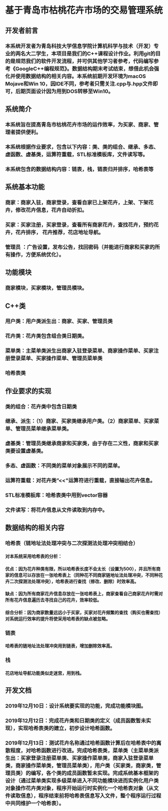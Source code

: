 # 基于青岛市枯桃花卉市场的交易管理系统

## 开发者前言
###                                   本系统开发者为青岛科技大学信息学院计算机科学与技术（开发）专业的两名大二学生，本项目是我们的C++课程设计作业。利用git的目的是规范我们的软件开发流程，并可供其他学习者参考，代码编写参考《GoogleC++编程规范》。数据结构期末考试结束，想借此机会强化并使用数据结构的相关内容。本系统前期开发环境为macOS Mojave和Win 10，因IDE不同，参考者只需关注.cpp与.hpp文件即可，后期页面设计因为用到DOS转移至Win10。

## 系统简介
### 本系统旨在提高青岛市枯桃花卉市场的运作效率，为买家、商家、管理者提供便利。
### 本系统根据作业要求，包含以下内容：类、类的组合、继承、多态、虚函数、虚基类，运算符重载，STL标准模板库，文件读写等。
### 本系统包含的数据结构内容：链表，栈，链表归并排序，哈希表等

## 系统基本功能
### 商家：商家入驻，商家登录，查看自家已上架花卉，上架、下架花卉，修改花卉信息，花卉自动折扣。
### 买家：买家注册，买家登录，查看所有商家花卉，查找花卉，预约花卉，花卉排序， 花卉推荐，花店地址导航。
### 管理员 ：广告设置，发布公告，找回密码（并能进行商家和买家的所有操作，方便系统优化）。

## 功能模块
### 商家模块，买家模块，管理员模块。

## C++类
### 用户类：用户类派生出：商家、买家、管理员类
### 花卉类：花卉类包含组合类日期类。
### 菜单类：主菜单类派生出商家入驻登录菜单、商家操作菜单、买家注册登录菜单、买家操作菜单、管理员菜单类
### 哈希表类

## 作业要求的实现
### 类的组合：花卉类中包含日期类
### 继承、派生：（1）商家、买家类继承用户类。（2）商家菜单、买家菜单、管理员菜单继承菜单类。
### 虚基类：管理员类继承商家和买家类，由于存在二义性，商家和买家类要设置虚基类。
### 多态、虚函数：不同类的菜单对象展示不同的菜单。
### 运算符重载：对花卉类”<<"运算符进行重载，直接输出花卉信息。
### STL标准模板库：哈希表类中用到vector容器
### 文件读写：将花卉信息从文件读取到内存中。

## 数据结构的相关内容

### 哈希表（链地址法处理冲突与二次探测法处理冲突相结合）
#### 对本系统采用哈希表的分析：
#### 优点：因为花卉种类有限，所以哈希表长度不会太长（设置为500），并且所有商家的信息可以存放在一张哈希表上（同种花不同商家链地址法处理冲突，不同种花卉二次探测法处理冲突），哈希表进行查找（修改、删除）时效率高。
#### 缺点：因为所有商家花卉信息存放在一张哈希表上，商家查看自己商家花卉时需对所有花卉信息遍历去寻找自己的花卉，效率较低。
#### 综合分析：因为商家数量远远小于买家，买家对花卉频繁的查找（购买也需查找）对系统运行效率的提升将使采用哈希表的缺点被忽略。
### 链表
#### 哈希表的链地址法处理冲突用到链表，增加删除效率高。
### 栈
#### 花店地址导航功能类似走迷宫，用到栈。
## 开发文档
### 2019年12月10日：设计系统要实现的功能，完成功能模块图。
### 2019年12月12日：完成花卉类和日期类的定义（成员函数暂未实现），实现哈希表类的建立，初步设计哈希函数。
### 2019年12月13日：测试花卉名称通过哈希函数计算后在哈希表中的离散程度，对哈希函数进行改进。完成哈希表类，菜单类（主菜单类派生出：买家登录注册菜单类、买家操作菜单类，商家入驻登录菜单类，商家操作菜单类，管理员菜单类），用户类（买家类，商家类，管理员类）的编写，各个类的成员函数暂未实现。完成系统基本框架的设计（通过菜单类实现多级菜单进入不同功能模块进而实例化用户类对象操作花卉类对象，程序开始运行时实例化一个哈希表对象（从文件读取信息），程序结束前将哈希表信息写入文件，整个程序运行过程中共同维护一个哈希表）。
